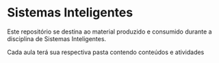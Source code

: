 # Sistemas Inteligentes

Este repositório se destina ao material produzido e consumido durante a disciplina de Sistemas Inteligentes.

Cada aula terá sua respectiva pasta contendo conteúdos e atividades

